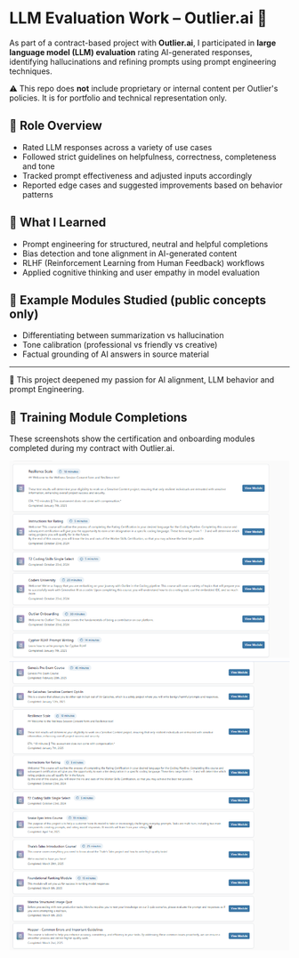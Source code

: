 # LLM Evaluation Work – Outlier.ai 🤖

As part of a contract-based project with **Outlier.ai**, I participated in **large language model (LLM) evaluation** rating AI-generated responses, identifying hallucinations and refining prompts using prompt engineering techniques.

⚠️ This repo does **not** include proprietary or internal content per Outlier's policies. It is for portfolio and technical representation only.

## 📘 Role Overview

- Rated LLM responses across a variety of use cases  
- Followed strict guidelines on helpfulness, correctness, completeness and tone  
- Tracked prompt effectiveness and adjusted inputs accordingly  
- Reported edge cases and suggested improvements based on behavior patterns

## 🧠 What I Learned

- Prompt engineering for structured, neutral and helpful completions  
- Bias detection and tone alignment in AI-generated content  
- RLHF (Reinforcement Learning from Human Feedback) workflows  
- Applied cognitive thinking and user empathy in model evaluation

## 🧪 Example Modules Studied (public concepts only)
- Differentiating between summarization vs hallucination
- Tone calibration (professional vs friendly vs creative)
- Factual grounding of AI answers in source material

---

🧬 This project deepened my passion for AI alignment, LLM behavior and prompt Engineering.

## 📸 Training Module Completions
These screenshots show the certification and onboarding modules completed during my contract with Outlier.ai.

![Outlier Modules 1](./Outlier_Modules_Page1.png)  
![Outlier Modules 2](./Outlier_Modules_Page2.png)
